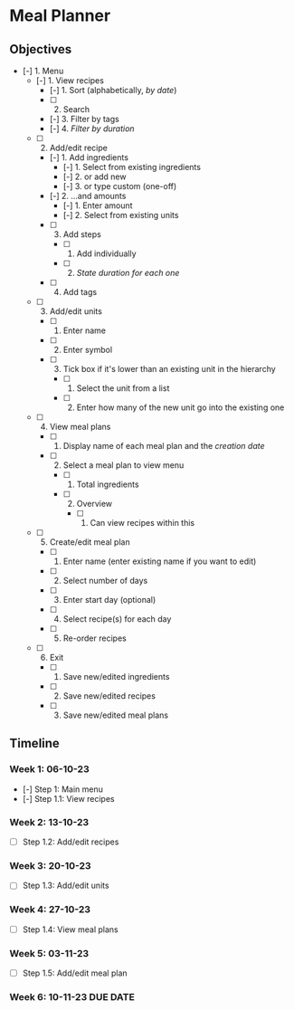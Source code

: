 # Meal Planner

## Objectives

- [-] 1. Menu
    - [-] 1. View recipes
        - [-] 1. Sort (alphabetically, _by date_)
        - [ ] 2. Search
        - [-] 3. Filter by tags
        - [-] 4. *Filter by duration*
    - [ ] 2. Add/edit recipe
        - [-] 1. Add ingredients
            - [-] 1. Select from existing ingredients
            - [-] 2. or add new
            - [-] 3. or type custom (one-off)
        - [-] 2. ...and amounts
            - [-] 1. Enter amount
            - [-] 2. Select from existing units
        - [ ] 3. Add steps
            - [ ] 1. Add individually
            - [ ] 2. _State duration for each one_
        - [ ] 4. Add tags
    - [ ] 3. Add/edit units
        - [ ] 1. Enter name
        - [ ] 2. Enter symbol
        - [ ] 3. Tick box if it's lower than an existing unit in the hierarchy
            - [ ] 1. Select the unit from a list
            - [ ] 2. Enter how many of the new unit go into the existing one
    - [ ] 4. View meal plans
        - [ ] 1. Display name of each meal plan and the _creation date_
        - [ ] 2. Select a meal plan to view menu
            - [ ] 1. Total ingredients
            - [ ] 2. Overview
                - [ ] 1. Can view recipes within this
    - [ ] 5. Create/edit meal plan
        - [ ] 1. Enter name (enter existing name if you want to edit)
        - [ ] 2. Select number of days
        - [ ] 3. Enter start day (optional)
        - [ ] 4. Select recipe(s) for each day
        - [ ] 5. Re-order recipes
    - [ ] 6. Exit
        - [ ] 1. Save new/edited ingredients
        - [ ] 2. Save new/edited recipes
        - [ ] 3. Save new/edited meal plans

## Timeline

### Week 1: 06-10-23

- [-] Step 1: Main menu
- [-] Step 1.1: View recipes

### Week 2: 13-10-23

- [ ] Step 1.2: Add/edit recipes

### Week 3: 20-10-23

- [ ] Step 1.3: Add/edit units

### Week 4: 27-10-23

- [ ] Step 1.4: View meal plans

### Week 5: 03-11-23

- [ ] Step 1.5: Add/edit meal plan

### Week 6: 10-11-23 **DUE DATE**
